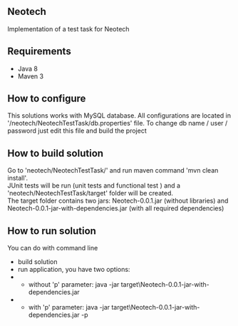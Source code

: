 ## Neotech
Implementation of a test task for Neotech  

## Requirements
- Java 8  
- Maven 3  

## How to configure
This solutions works with MySQL database. All configurations are located in '/neotech/NeotechTestTask/db.properties' file.
To change db name / user / password just edit this file and build the project

## How to build solution
Go to 'neotech/NeotechTestTask/' and  run maven command 'mvn clean install'.   
JUnit tests will be run (unit tests and functional test ) and a 'neotech/NeotechTestTask/target' folder will be created.  
The target folder contains two jars: Neotech-0.0.1.jar (without libraries) and Neotech-0.0.1-jar-with-dependencies.jar 
(with all required dependencies)

## How to run solution 
You can do with command line  
- build solution  
- run application, you have two options:  
- - without 'p' parameter: java -jar target\Neotech-0.0.1-jar-with-dependencies.jar  
- - with 'p' parameter: java -jar target\Neotech-0.0.1-jar-with-dependencies.jar -p  
